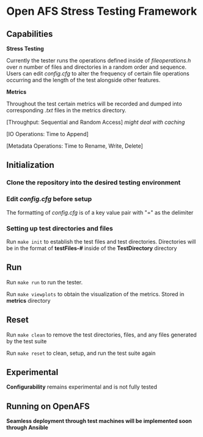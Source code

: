 # Open AFS Stress Testing Framework

## Capabilities
**Stress Testing**

Currently the tester runs the operations defined inside of *fileoperations.h* over *n* number of files and directories in a 
random order and sequence. Users can edit *config.cfg* to alter the frequency of certain file operations occurring and the length of the test
alongside other features. 

**Metrics**

Throughout the test certain metrics will be recorded and dumped into corresponding *.txt* files in the metrics directory.

[Throughput: Sequential and Random Access] *might deal with caching*

[IO Operations: Time to Append]

[Metadata Operations: Time to Rename, Write, Delete]

## Initialization
### Clone the repository into the desired testing environment

### Edit *config.cfg* before setup
The formatting of *config.cfg* is of a key value pair with "=" as the delimiter

### Setting up test directories and files
Run ```make init``` to establish the test files and test directories. Directories will be in the format of **testFiles-#**
inside of the **TestDirectory** directory

## Run
Run ```make run``` to run the tester.

Run ```make viewplots``` to obtain the visualization of the metrics. Stored in **metrics** directory
## Reset
Run ```make clean``` to remove the test directories, files, and any files generated by the test suite

Run ```make reset``` to clean, setup, and run the test suite again

## Experimental
**Configurability** remains experimental and is not fully tested

## Running on OpenAFS
**Seamless deployment through test machines will be implemented soon through Ansible**

